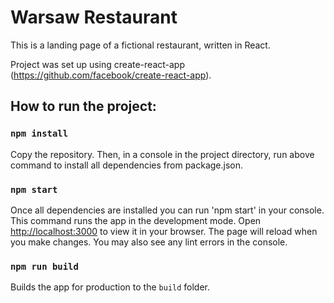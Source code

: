 # Warsaw Restaurant

This is a landing page of a fictional restaurant, written in React.

Project was set up using create-react-app (https://github.com/facebook/create-react-app).

## How to run the project:

### `npm install`

Copy the repository. Then, in a console in the project directory, run above command to install all dependencies from package.json.

### `npm start`

Once all dependencies are installed you can run 'npm start' in your console.
This command runs the app in the development mode.
Open [http://localhost:3000](http://localhost:3000) to view it in your browser.
The page will reload when you make changes.
You may also see any lint errors in the console.

### `npm run build`

Builds the app for production to the `build` folder.